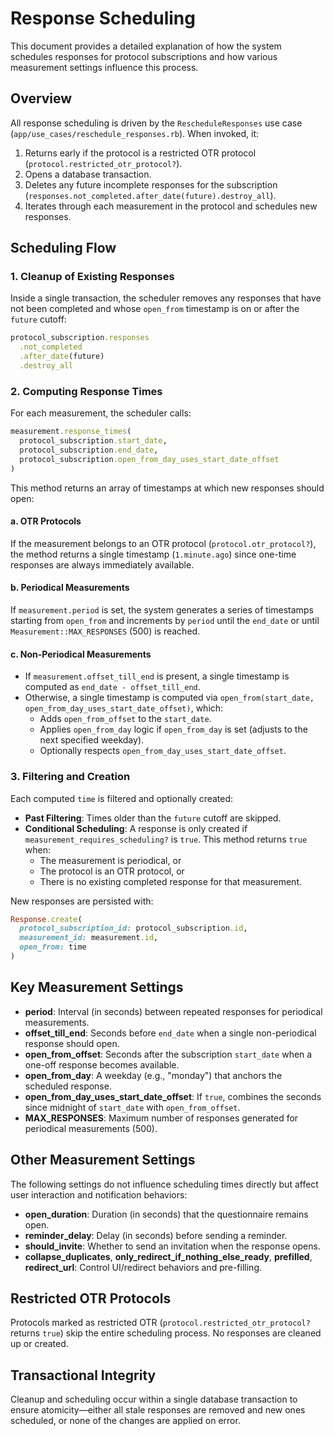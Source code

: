 # Response Scheduling

This document provides a detailed explanation of how the system schedules responses for protocol subscriptions and how various measurement settings influence this process.

## Overview

All response scheduling is driven by the `RescheduleResponses` use case (`app/use_cases/reschedule_responses.rb`). When invoked, it:

1. Returns early if the protocol is a restricted OTR protocol (`protocol.restricted_otr_protocol?`).
2. Opens a database transaction.
3. Deletes any future incomplete responses for the subscription (`responses.not_completed.after_date(future).destroy_all`).
4. Iterates through each measurement in the protocol and schedules new responses.

## Scheduling Flow

### 1. Cleanup of Existing Responses
Inside a single transaction, the scheduler removes any responses that have not been completed and whose `open_from` timestamp is on or after the `future` cutoff:

```ruby
protocol_subscription.responses
  .not_completed
  .after_date(future)
  .destroy_all
```

### 2. Computing Response Times
For each measurement, the scheduler calls:

```ruby
measurement.response_times(
  protocol_subscription.start_date,
  protocol_subscription.end_date,
  protocol_subscription.open_from_day_uses_start_date_offset
)
```

This method returns an array of timestamps at which new responses should open:

#### a. OTR Protocols
If the measurement belongs to an OTR protocol (`protocol.otr_protocol?`), the method returns a single timestamp (`1.minute.ago`) since one-time responses are always immediately available.

#### b. Periodical Measurements
If `measurement.period` is set, the system generates a series of timestamps starting from `open_from` and increments by `period` until the `end_date` or until `Measurement::MAX_RESPONSES` (500) is reached.

#### c. Non-Periodical Measurements
- If `measurement.offset_till_end` is present, a single timestamp is computed as `end_date - offset_till_end`.
- Otherwise, a single timestamp is computed via `open_from(start_date, open_from_day_uses_start_date_offset)`, which:
  - Adds `open_from_offset` to the `start_date`.
  - Applies `open_from_day` logic if `open_from_day` is set (adjusts to the next specified weekday).
  - Optionally respects `open_from_day_uses_start_date_offset`.

### 3. Filtering and Creation
Each computed `time` is filtered and optionally created:

- **Past Filtering**: Times older than the `future` cutoff are skipped.
- **Conditional Scheduling**: A response is only created if `measurement_requires_scheduling?` is `true`. This method returns `true` when:
  - The measurement is periodical, or
  - The protocol is an OTR protocol, or
  - There is no existing completed response for that measurement.

New responses are persisted with:

```ruby
Response.create(
  protocol_subscription_id: protocol_subscription.id,
  measurement_id: measurement.id,
  open_from: time
)
```

## Key Measurement Settings

- **period**: Interval (in seconds) between repeated responses for periodical measurements.
- **offset_till_end**: Seconds before `end_date` when a single non-periodical response should open.
- **open_from_offset**: Seconds after the subscription `start_date` when a one-off response becomes available.
- **open_from_day**: A weekday (e.g., "monday") that anchors the scheduled response.
- **open_from_day_uses_start_date_offset**: If `true`, combines the seconds since midnight of `start_date` with `open_from_offset`.
- **MAX_RESPONSES**: Maximum number of responses generated for periodical measurements (500).

## Other Measurement Settings

The following settings do not influence scheduling times directly but affect user interaction and notification behaviors:

- **open_duration**: Duration (in seconds) that the questionnaire remains open.
- **reminder_delay**: Delay (in seconds) before sending a reminder.
- **should_invite**: Whether to send an invitation when the response opens.
- **collapse_duplicates**, **only_redirect_if_nothing_else_ready**, **prefilled**, **redirect_url**: Control UI/redirect behaviors and pre-filling.

## Restricted OTR Protocols

Protocols marked as restricted OTR (`protocol.restricted_otr_protocol?` returns `true`) skip the entire scheduling process. No responses are cleaned up or created.

## Transactional Integrity

Cleanup and scheduling occur within a single database transaction to ensure atomicity—either all stale responses are removed and new ones scheduled, or none of the changes are applied on error.
